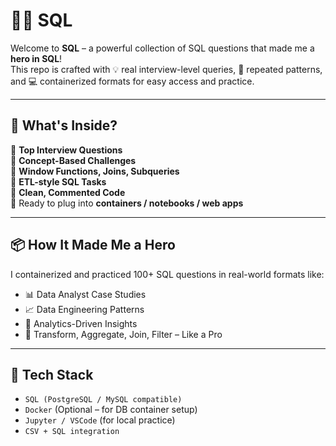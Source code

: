 # 🦸‍♂️ SQL

Welcome to **SQL** – a powerful collection of SQL questions that made me a **hero in SQL**!  
This repo is crafted with 💡 real interview-level queries, 🔁 repeated patterns, and 💻 containerized formats for easy access and practice.

---

## 🚀 What's Inside?

🔹 **Top Interview Questions**  
🔹 **Concept-Based Challenges**  
🔹 **Window Functions, Joins, Subqueries**  
🔹 **ETL-style SQL Tasks**  
🔹 **Clean, Commented Code**  
🔹 Ready to plug into **containers / notebooks / web apps**

---

## 📦 How It Made Me a Hero

I containerized and practiced 100+ SQL questions in real-world formats like:

- 📊 Data Analyst Case Studies  
- 📈 Data Engineering Patterns  
- 🧠 Analytics-Driven Insights  
- 🔄 Transform, Aggregate, Join, Filter – Like a Pro

---

## 🧰 Tech Stack

- `SQL (PostgreSQL / MySQL compatible)`
- `Docker` (Optional – for DB container setup)
- `Jupyter / VSCode` (for local practice)
- `CSV + SQL integration`

